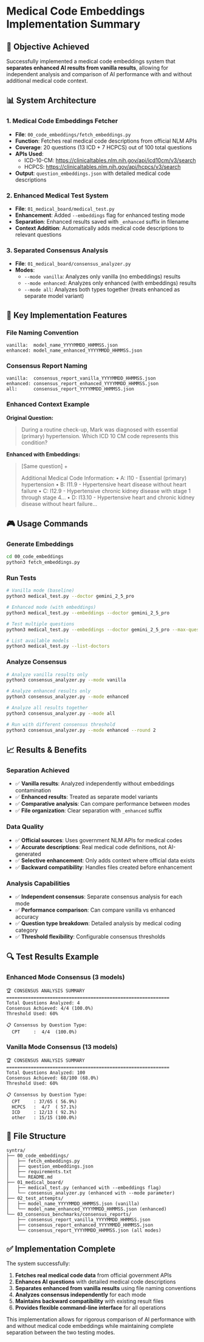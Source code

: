 # Medical Code Embeddings Implementation Summary

## 🎯 Objective Achieved

Successfully implemented a medical code embeddings system that **separates enhanced AI results from vanilla results**, allowing for independent analysis and comparison of AI performance with and without additional medical code context.

## 📊 System Architecture

### 1. Medical Code Embeddings Fetcher
- **File**: `00_code_embeddings/fetch_embeddings.py`
- **Function**: Fetches real medical code descriptions from official NLM APIs
- **Coverage**: 20 questions (13 ICD + 7 HCPCS) out of 100 total questions
- **APIs Used**:
  - ICD-10-CM: https://clinicaltables.nlm.nih.gov/api/icd10cm/v3/search
  - HCPCS: https://clinicaltables.nlm.nih.gov/api/hcpcs/v3/search
- **Output**: `question_embeddings.json` with detailed medical code descriptions

### 2. Enhanced Medical Test System
- **File**: `01_medical_board/medical_test.py`
- **Enhancement**: Added `--embeddings` flag for enhanced testing mode
- **Separation**: Enhanced results saved with `_enhanced` suffix in filename
- **Context Addition**: Automatically adds medical code descriptions to relevant questions

### 3. Separated Consensus Analysis
- **File**: `01_medical_board/consensus_analyzer.py`
- **Modes**: 
  - `--mode vanilla`: Analyzes only vanilla (no embeddings) results
  - `--mode enhanced`: Analyzes only enhanced (with embeddings) results  
  - `--mode all`: Analyzes both types together (treats enhanced as separate model variant)

## 🔧 Key Implementation Features

### File Naming Convention
```
vanilla:  model_name_YYYYMMDD_HHMMSS.json
enhanced: model_name_enhanced_YYYYMMDD_HHMMSS.json
```

### Consensus Report Naming
```
vanilla:  consensus_report_vanilla_YYYYMMDD_HHMMSS.json
enhanced: consensus_report_enhanced_YYYYMMDD_HHMMSS.json
all:      consensus_report_YYYYMMDD_HHMMSS.json
```

### Enhanced Context Example
**Original Question:**
> During a routine check-up, Mark was diagnosed with essential (primary) hypertension. Which ICD 10 CM code represents this condition?

**Enhanced with Embeddings:**
> [Same question] + 
>
> Additional Medical Code Information:
> • A: I10 - Essential (primary) hypertension
> • B: I11.9 - Hypertensive heart disease without heart failure
> • C: I12.9 - Hypertensive chronic kidney disease with stage 1 through stage 4...
> • D: I13.10 - Hypertensive heart and chronic kidney disease without heart failure...

## 🎮 Usage Commands

### Generate Embeddings
```bash
cd 00_code_embeddings
python3 fetch_embeddings.py
```

### Run Tests
```bash
# Vanilla mode (baseline)
python3 medical_test.py --doctor gemini_2_5_pro

# Enhanced mode (with embeddings)
python3 medical_test.py --embeddings --doctor gemini_2_5_pro

# Test multiple questions
python3 medical_test.py --embeddings --doctor gemini_2_5_pro --max-questions 10

# List available models
python3 medical_test.py --list-doctors
```

### Analyze Consensus
```bash
# Analyze vanilla results only
python3 consensus_analyzer.py --mode vanilla

# Analyze enhanced results only  
python3 consensus_analyzer.py --mode enhanced

# Analyze all results together
python3 consensus_analyzer.py --mode all

# Run with different consensus threshold
python3 consensus_analyzer.py --mode enhanced --round 2
```

## 📈 Results & Benefits

### Separation Achieved
- ✅ **Vanilla results**: Analyzed independently without embeddings contamination
- ✅ **Enhanced results**: Treated as separate model variants
- ✅ **Comparative analysis**: Can compare performance between modes
- ✅ **File organization**: Clear separation with `_enhanced` suffix

### Data Quality
- ✅ **Official sources**: Uses government NLM APIs for medical codes
- ✅ **Accurate descriptions**: Real medical code definitions, not AI-generated
- ✅ **Selective enhancement**: Only adds context where official data exists
- ✅ **Backward compatibility**: Handles files created before enhancement

### Analysis Capabilities
- ✅ **Independent consensus**: Separate consensus analysis for each mode
- ✅ **Performance comparison**: Can compare vanilla vs enhanced accuracy
- ✅ **Question type breakdown**: Detailed analysis by medical coding category
- ✅ **Threshold flexibility**: Configurable consensus thresholds

## 🔍 Test Results Example

### Enhanced Mode Consensus (3 models)
```
🏆 CONSENSUS ANALYSIS SUMMARY
============================================================
Total Questions Analyzed: 4
Consensus Achieved: 4/4 (100.0%)
Threshold Used: 60%

📋 Consensus by Question Type:
  CPT     :  4/4  (100.0%)
```

### Vanilla Mode Consensus (13 models)
```
🏆 CONSENSUS ANALYSIS SUMMARY
============================================================
Total Questions Analyzed: 100
Consensus Achieved: 68/100 (68.0%)
Threshold Used: 60%

📋 Consensus by Question Type:
  CPT     : 37/65 ( 56.9%)
  HCPCS   :  4/7  ( 57.1%)
  ICD     : 12/13 ( 92.3%)
  other   : 15/15 (100.0%)
```

## 📁 File Structure
```
syntra/
├── 00_code_embeddings/
│   ├── fetch_embeddings.py
│   ├── question_embeddings.json
│   ├── requirements.txt
│   └── README.md
├── 01_medical_board/
│   ├── medical_test.py (enhanced with --embeddings flag)
│   └── consensus_analyzer.py (enhanced with --mode parameter)
├── 02_test_attempts/
│   ├── model_name_YYYYMMDD_HHMMSS.json (vanilla)
│   └── model_name_enhanced_YYYYMMDD_HHMMSS.json (enhanced)
└── 03_consensus_benchmarks/consensus_reports/
    ├── consensus_report_vanilla_YYYYMMDD_HHMMSS.json
    ├── consensus_report_enhanced_YYYYMMDD_HHMMSS.json
    └── consensus_report_YYYYMMDD_HHMMSS.json (all modes)
```

## ✅ Implementation Complete

The system successfully:
1. **Fetches real medical code data** from official government APIs
2. **Enhances AI questions** with detailed medical code descriptions
3. **Separates enhanced from vanilla results** using file naming conventions
4. **Analyzes consensus independently** for each mode
5. **Maintains backward compatibility** with existing result files
6. **Provides flexible command-line interface** for all operations

This implementation allows for rigorous comparison of AI performance with and without medical code embeddings while maintaining complete separation between the two testing modes. 